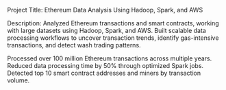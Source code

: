 Project Title: Ethereum Data Analysis Using Hadoop, Spark, and AWS

Description:
Analyzed Ethereum transactions and smart contracts, working with large datasets using Hadoop, Spark, and AWS. Built scalable data processing workflows to uncover transaction trends, identify gas-intensive transactions, and detect wash trading patterns.

Processed over 100 million Ethereum transactions across multiple years.
Reduced data processing time by 50% through optimized Spark jobs.
Detected top 10 smart contract addresses and miners by transaction volume.
